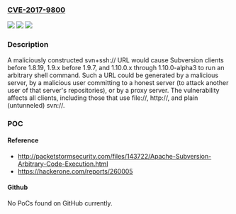 ### [CVE-2017-9800](https://cve.mitre.org/cgi-bin/cvename.cgi?name=CVE-2017-9800)
![](https://img.shields.io/static/v1?label=Product&message=Apache%20Subversion&color=blue)
![](https://img.shields.io/static/v1?label=Version&message=n%2Fa&color=blue)
![](https://img.shields.io/static/v1?label=Vulnerability&message=Remote%20Code%20Execution&color=brighgreen)

### Description

A maliciously constructed svn+ssh:// URL would cause Subversion clients before 1.8.19, 1.9.x before 1.9.7, and 1.10.0.x through 1.10.0-alpha3 to run an arbitrary shell command. Such a URL could be generated by a malicious server, by a malicious user committing to a honest server (to attack another user of that server's repositories), or by a proxy server. The vulnerability affects all clients, including those that use file://, http://, and plain (untunneled) svn://.

### POC

#### Reference
- http://packetstormsecurity.com/files/143722/Apache-Subversion-Arbitrary-Code-Execution.html
- https://hackerone.com/reports/260005

#### Github
No PoCs found on GitHub currently.

